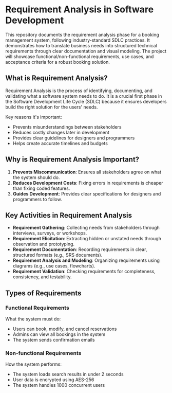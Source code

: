 # Requirement Analysis in Software Development

This repository documents the requirement analysis phase for a booking management system, following industry-standard SDLC practices. It demonstrates how to translate business needs into structured technical requirements through clear documentation and visual modeling. The project will showcase functional/non-functional requirements, use cases, and acceptance criteria for a robust booking solution.


## What is Requirement Analysis?

Requirement Analysis is the process of identifying, documenting, and validating what a software system needs to do. It is a crucial first phase in the Software Development Life Cycle (SDLC) because it ensures developers build the right solution for the users' needs.

Key reasons it's important:
- Prevents misunderstandings between stakeholders
- Reduces costly changes later in development
- Provides clear guidelines for designers and programmers
- Helps create accurate timelines and budgets


## Why is Requirement Analysis Important?

1. **Prevents Miscommunication**: Ensures all stakeholders agree on what the system should do.
2. **Reduces Development Costs**: Fixing errors in requirements is cheaper than fixing coded features.
3. **Guides Development**: Provides clear specifications for designers and programmers to follow.


## Key Activities in Requirement Analysis

- **Requirement Gathering**: Collecting needs from stakeholders through interviews, surveys, or workshops.
- **Requirement Elicitation**: Extracting hidden or unstated needs through observation and prototyping.
- **Requirement Documentation**: Recording requirements in clear, structured formats (e.g., SRS documents).
- **Requirement Analysis and Modeling**: Organizing requirements using diagrams (e.g., use cases, flowcharts).
- **Requirement Validation**: Checking requirements for completeness, consistency, and testability.


## Types of Requirements

### Functional Requirements
What the system must do:
- Users can book, modify, and cancel reservations
- Admins can view all bookings in the system
- The system sends confirmation emails

### Non-functional Requirements
How the system performs:
- The system loads search results in under 2 seconds
- User data is encrypted using AES-256
- The system handles 1000 concurrent users
